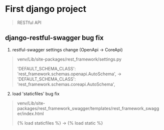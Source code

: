 # First django project
> RESTful API 

## django-restful-swagger bug fix
1. restful-swagger settings change (OpenApi -> CoreApi)
>venv/Lib/site-packages/rest_framework/settings.py
>
>'DEFAULT_SCHEMA_CLASS': 'rest_framework.schemas.openapi.AutoSchema', -> 
>'DEFAULT_SCHEMA_CLASS': 'rest_framework.schemas.coreapi.AutoSchema', 

2. load 'staticfiles' bug fix 
>venv/Lib/site-packages/rest_framework_swagger/templates/rest_framework_swagger/index.html
>
>{% load staticfiles %} -> {% load static %}